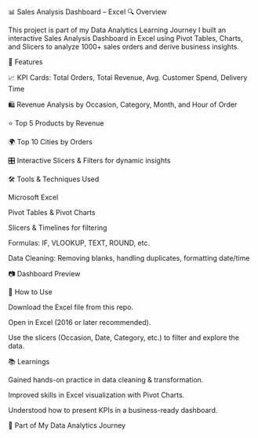 📊 Sales Analysis Dashboard – Excel
🔍 Overview

This project is part of my Data Analytics Learning Journey
I built an interactive Sales Analysis Dashboard in Excel using Pivot Tables, Charts, and Slicers to analyze 1000+ sales orders and derive business insights.

🚀 Features

📈 KPI Cards: Total Orders, Total Revenue, Avg. Customer Spend, Delivery Time

🛍 Revenue Analysis by Occasion, Category, Month, and Hour of Order

⭐ Top 5 Products by Revenue

🌍 Top 10 Cities by Orders

🎛 Interactive Slicers & Filters for dynamic insights

🛠 Tools & Techniques Used

Microsoft Excel

Pivot Tables & Pivot Charts

Slicers & Timelines for filtering

Formulas: IF, VLOOKUP, TEXT, ROUND, etc.

Data Cleaning: Removing blanks, handling duplicates, formatting date/time

📷 Dashboard Preview

📌 How to Use

Download the Excel file from this repo.

Open in Excel (2016 or later recommended).

Use the slicers (Occasion, Date, Category, etc.) to filter and explore the data.

📚 Learnings

Gained hands-on practice in data cleaning & transformation.

Improved skills in Excel visualization with Pivot Charts.

Understood how to present KPIs in a business-ready dashboard.

📅 Part of My Data Analytics Journey

